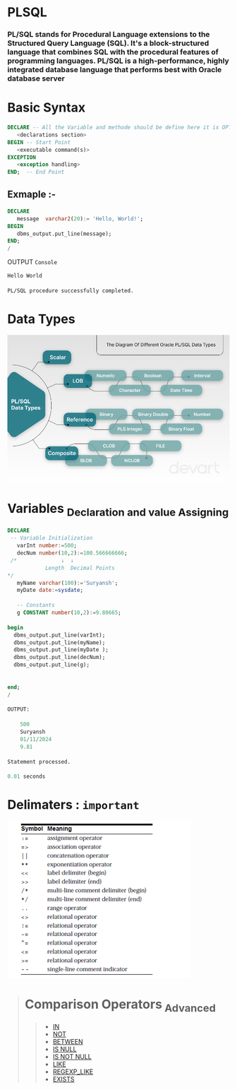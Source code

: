 # PLSQL

### PL/SQL stands for Procedural Language extensions to the Structured Query Language (SQL). It's a block-structured language that combines SQL with the procedural features of programming languages. PL/SQL is a high-performance, highly integrated database language that performs best with Oracle database server

# Basic Syntax
```sql
DECLARE -- All the Variable and methode should be define here it is OPTIONAL.
   <declarations section> 
BEGIN -- Start Point
   <executable command(s)>
EXCEPTION
   <exception handling> 
END;  -- End Point
```
## Exmaple :-

```sql
DECLARE 
   message  varchar2(20):= 'Hello, World!'; 
BEGIN 
   dbms_output.put_line(message); 
END; 
/ 
```
OUTPUT 
```Console```
```md
Hello World

PL/SQL procedure successfully completed.
```

# Data Types
![Alt text](image.png)

# Variables <sub>Declaration and value Assigning</sub>
```sql
DECLARE
 -- Variable Initialization 
   varInt number:=500;
   decNum number(10,2):=100.566666666;
 /*              ↓  ↓
            Length  Decimal Points
*/
   myName varchar(100):='Suryansh';
   myDate date:=sysdate;

   -- Constants
   g CONSTANT number(10,2):=9.80665; 

begin
  dbms_output.put_line(varInt);
  dbms_output.put_line(myName);
  dbms_output.put_line(myDate );
  dbms_output.put_line(decNum);
  dbms_output.put_line(g);
  
  
end;
/

OUTPUT: 

    500
    Suryansh
    01/11/2024
    9.81
    
Statement processed.

0.01 seconds

```
# Delimaters : ```important```

 ![Alt text](image-1.png)
 
> # Comparison Operators<sub> Advanced</sub>
>>* [IN ](https://www.techonthenet.com/oracle/in.php)
>>* [NOT](https://www.techonthenet.com/oracle/not.php)
>>* [BETWEEN](https://www.techonthenet.com/oracle/not.php)
>>* [IS NULL](https://www.techonthenet.com/oracle/isnull.php)
>>* [IS NOT NULL](https://www.techonthenet.com/oracle/isnotnull.php)
>>* [LIKE](https://www.techonthenet.com/oracle/like.php)
>>* [REGEXP_LIKE](https://www.techonthenet.com/oracle/regexp_like.php)
>>* [EXISTS](https://www.techonthenet.com/oracle/exists.php)
